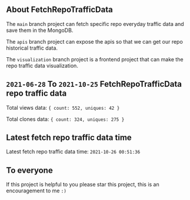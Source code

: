 ## About FetchRepoTrafficData

The `main` branch project can fetch specific repo everyday traffic data and save them in the MongoDB.

The `apis` branch project can expose the apis so that we can get our repo historical traffic data.

The `visualization` branch project is a frontend project that can make the repo traffic data visualization.

## `2021-06-28` To `2021-10-25` FetchRepoTrafficData repo traffic data

Total views data: `{ count: 552, uniques: 42 }`

Total clones data: `{ count: 324, uniques: 275 }`

## Latest fetch repo traffic data time

Latest fetch repo traffic data time: `2021-10-26 00:51:36`

## To everyone

If this project is helpful to you please star this project, this is an encouragement to me `:)`



